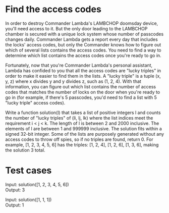 # Find the access codes

In order to destroy Commander Lambda's LAMBCHOP doomsday device, you'll need access to it. But the only door leading to the LAMBCHOP chamber is secured with a unique lock system whose number of passcodes changes daily. Commander Lambda gets a report every day that includes the locks' access codes, but only the Commander knows how to figure out which of several lists contains the access codes. You need to find a way to determine which list contains the access codes once you're ready to go in.

Fortunately, now that you're Commander Lambda's personal assistant, Lambda has confided to you that all the access codes are "lucky triples" in order to make it easier to find them in the lists. A "lucky triple" is a tuple (x, y, z) where x divides y and y divides z, such as (1, 2, 4). With that information, you can figure out which list contains the number of access codes that matches the number of locks on the door when you're ready to go in (for example, if there's 5 passcodes, you'd need to find a list with 5 "lucky triple" access codes).

Write a function solution(l) that takes a list of positive integers l and counts the number of "lucky triples" of (li, lj, lk) where the list indices meet the requirement i < j < k. The length of l is between 2 and 2000 inclusive. The elements of l are between 1 and 999999 inclusive. The solution fits within a signed 32-bit integer. Some of the lists are purposely generated without any access codes to throw off spies, so if no triples are found, return 0.
For example, [1, 2, 3, 4, 5, 6] has the triples: [1, 2, 4], [1, 2, 6], [1, 3, 6], making the solution 3 total.

# Test cases

Input: solution([1, 2, 3, 4, 5, 6])\
Output: 3

Input: solution([1, 1, 1])\
Output: 1